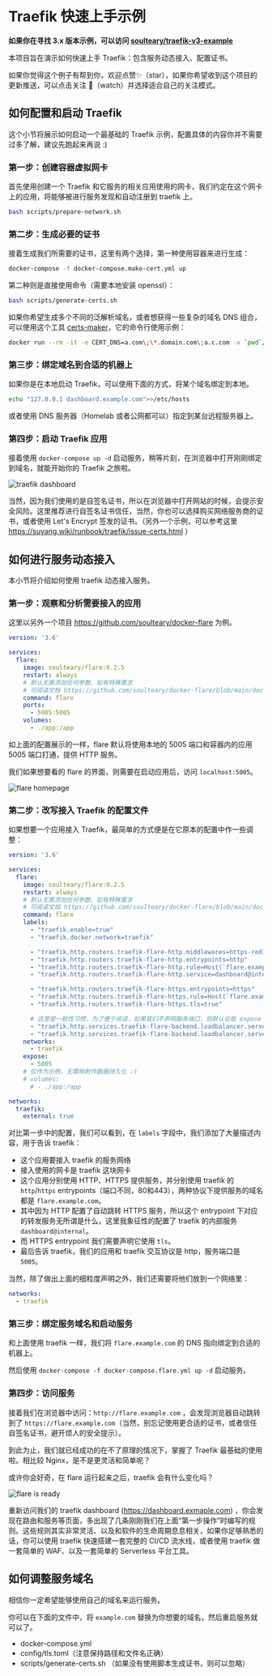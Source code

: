 # Traefik 快速上手示例

**如果你在寻找 3.x 版本示例，可以访问 [soulteary/traefik-v3-example](https://github.com/soulteary/traefik-v3-example)**

本项目旨在演示如何快速上手 Traefik：包含服务动态接入、配置证书。

如果你觉得这个例子有帮到你，欢迎点赞✨（star），如果你希望收到这个项目的更新推送，可以点击关注 👀（watch）并选择适合自己的关注模式。

## 如何配置和启动 Traefik

 这个小节将展示如何启动一个最基础的 Traefik 示例，配置具体的内容你并不需要过多了解，建议先跑起来再说 :)
### 第一步：创建容器虚拟网卡

首先使用创建一个 Traefik 和它服务的相关应用使用的网卡，我们约定在这个网卡上的应用，将能够被进行服务发现和自动注册到 traefik 上。

```bash
bash scripts/prepare-network.sh
```

### 第二步：生成必要的证书

接着生成我们所需要的证书，这里有两个选择，第一种使用容器来进行生成：

```bash
docker-compose -f docker-compose.make-cert.yml up
```

第二种则是直接使用命令（需要本地安装 openssl）：

```bash
bash scripts/generate-certs.sh
```

如果你希望生成多个不同的泛解析域名，或者想获得一些复杂的域名 DNS 组合，可以使用这个工具 [certs-maker](https://github.com/soulteary/certs-maker)，它的命令行使用示例：

```bash
docker run --rm -it -e CERT_DNS=a.com\;\*.domain.com\;a.c.com -v `pwd`/certs:/ssl soulteary/certs-maker
```

### 第三步：绑定域名到合适的机器上

如果你是在本地启动 Traefik，可以使用下面的方式，将某个域名绑定到本地。

```bash
echo "127.0.0.1 dashboard.example.com">>/etc/hosts
```

或者使用 DNS 服务器（Homelab 或者公网都可以）指定到某台远程服务器上。

### 第四步：启动 Traefik 应用

接着使用 `docker-compose up -d` 启动服务，稍等片刻，在浏览器中打开刚刚绑定到域名，就能开始你的 Traefik 之旅啦。

![traefik dashboard](./screenshots/traefik.png)

当然，因为我们使用的是自签名证书，所以在浏览器中打开网站的时候，会提示安全风险。这里推荐进行自签名证书信任，当然，你也可以选择购买网络服务商的证书，或者使用 Let's Encrypt 签发的证书。（另外一个示例，可以参考这里  https://suyang.wiki/runbook/traefik/issue-certs.html ）

## 如何进行服务动态接入

本小节将介绍如何使用 traefik 动态接入服务。

### 第一步：观察和分析需要接入的应用

这里以另外一个项目 https://github.com/soulteary/docker-flare 为例。

```yml
version: '3.6'

services:
  flare:
    image: soulteary/flare:0.2.5
    restart: always
    # 默认无需添加任何参数，如有特殊需求
    # 可阅读文档 https://github.com/soulteary/docker-flare/blob/main/docs/advanced-startup.md
    command: flare
    ports:
      - 5005:5005
    volumes:
      - ./app:/app
```
如上面的配置展示的一样，flare 默认将使用本地的 5005 端口和容器内的应用 5005 端口打通，提供 HTTP 服务。

我们如果想要看的 flare 的界面，则需要在启动应用后，访问 `localhost:5005`。

![flare homepage](./screenshots/traefik.png)

### 第二步：改写接入 Traefik 的配置文件

如果想要一个应用接入 Traefik，最简单的方式便是在它原本的配置中作一些调整：

```yml
version: '3.6'

services:
  flare:
    image: soulteary/flare:0.2.5
    restart: always
    # 默认无需添加任何参数，如有特殊需求
    # 可阅读文档 https://github.com/soulteary/docker-flare/blob/main/docs/advanced-startup.md
    command: flare
    labels:
      - "traefik.enable=true"
      - "traefik.docker.network=traefik"

      - "traefik.http.routers.traefik-flare-http.middlewares=https-redirect@file"
      - "traefik.http.routers.traefik-flare-http.entrypoints=http"
      - "traefik.http.routers.traefik-flare-http.rule=Host(`flare.example.com`)"
      - "traefik.http.routers.traefik-flare-http.service=dashboard@internal"

      - "traefik.http.routers.traefik-flare-https.entrypoints=https"
      - "traefik.http.routers.traefik-flare-https.rule=Host(`flare.example.com`) && PathPrefix(`/`)"
      - "traefik.http.routers.traefik-flare-https.tls=true"

      # 这里是一般性习惯，为了便于阅读，如果我们不声明服务端口，则默认会取 expose 的第一个端口，以及使用第一张网卡
      - "traefik.http.services.traefik-flare-backend.loadbalancer.server.scheme=http"
      - "traefik.http.services.traefik-flare-backend.loadbalancer.server.port=5005"
    networks:
      - traefik
    expose:
      - 5005
    # 仅作为示例，无需映射作数据持久化 :) 
    # volumes:
      # - ./app:/app

networks:
  traefik:
    external: true
```

对比第一步中的配置，我们可以看到，在 `labels` 字段中，我们添加了大量描述内容，用于告诉 traefik：

- 这个应用要接入 traefik 的服务网络
- 接入使用的网卡是 traefik 这块网卡
- 这个应用分别使用 HTTP、HTTPS 提供服务，并分别使用 traefik 的 `http`/`https` entrypoints（端口不同，80和443），两种协议下提供服务的域名都是 `flare.example.com`。
- 其中因为 HTTP 配置了自动跳转 HTTPS 服务，所以这个 entrypoint 下对应的转发服务无所谓是什么，这里我象征性的配置了 traefik 的内部服务 `dashboard@internal`。
- 而 HTTPS entrypoint 我们需要声明它使用 `tls`。
- 最后告诉 traefik，我们的应用和 traefik 交互协议是 http，服务端口是 `5005`。

当然，除了做出上面的细粒度声明之外，我们还需要将他们放到一个网络里：

```yaml
networks:
  - traefik
```
### 第三步：绑定服务域名和启动服务

和上面使用 traefik 一样，我们将 `flare.example.com` 的 DNS 指向绑定到合适的机器上。

然后使用 `docker-compose -f docker-compose.flare.yml up -d` 启动服务。

### 第四步：访问服务

接着我们在浏览器中访问：`http://flare.example.com` ，会发现浏览器自动跳转到了 `https://flare.example.com`（当然，别忘记使用更合适的证书，或者信任自签名证书，避开烦人的安全提示）。

到此为止，我们就已经成功的在不了原理的情况下，掌握了 Traefik 最基础的使用啦。相比较 Nginx，是不是更灵活和简单呢？

或许你会好奇，在 flare 运行起来之后，traefik 会有什么变化吗？

![flare is ready](./screenshots/flare-ready.png)

重新访问我们的 traefik dashboard (https://dashboard.exmaple.com) ，你会发现在路由和服务等页面，多出现了几条刚刚我们在上面“第一步操作”时编写的规则。这些规则其实非常灵活、以及和软件的生命周期息息相关，如果你足够熟悉的话，你可以使用 traefik 快速搭建一套完整的 CI/CD 流水线，或者使用 traefik 做一套简单的 WAF、以及一套简单的 Serverless 平台工具。

## 如何调整服务域名

相信你一定希望能够使用自己的域名来运行服务。

你可以在下面的文件中，将 `example.com` 替换为你想要的域名，然后重启服务就可以了。

- docker-compose.yml
- config/tls.toml（注意保持路径和文件名正确）
- scripts/generate-certs.sh （如果没有使用脚本生成证书，则可以忽略）
